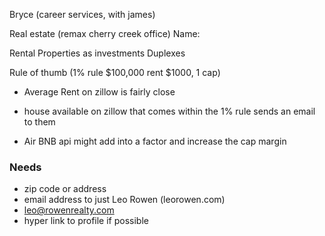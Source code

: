 Bryce (career services, with james)

Real estate (remax cherry creek office)
Name:

Rental Properties as investments
Duplexes

Rule of thumb (1% rule $100,000 rent $1000, 1 cap)

- Average Rent on zillow is fairly close
- house available on zillow that comes within the 1% rule sends an email to them

- Air BNB api might add into a factor and increase the cap margin

### Needs

- zip code or address
- email address to just Leo Rowen (leorowen.com)
- leo@rowenrealty.com
- hyper link to profile if possible
